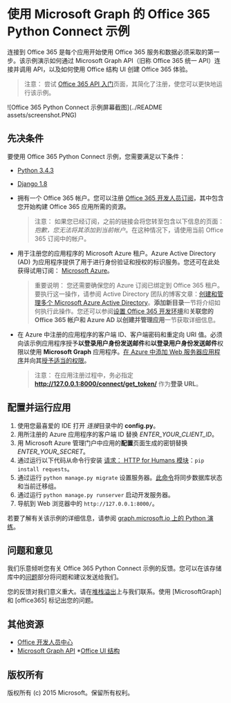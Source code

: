 # 使用 Microsoft Graph 的 Office 365 Python Connect 示例

连接到 Office 365 是每个应用开始使用 Office 365 服务和数据必须采取的第一步。该示例演示如何通过 Microsoft Graph API（旧称 Office 365 统一 API）连接并调用 API，以及如何使用 Office 结构 UI 创建 Office 365 体验。

> 注意： 尝试 [Office 365 API 入门](http://dev.office.com/getting-started/office365apis?platform=option-python#setup)页面，其简化了注册，使您可以更快地运行该示例。

![Office 365 Python Connect 示例屏幕截图](../README assets/screenshot.PNG)

## 先决条件

要使用 Office 365 Python Connect 示例，您需要满足以下条件： 
* [Python 3.4.3](https://www.python.org/downloads/) 
* [Django 1.8](https://docs.djangoproject.com/en/1.8/intro/install/) 
* 拥有一个 Office 365 帐户。您可以注册 [Office 365 开发人员订阅](https://portal.office.com/Signup/Signup.aspx?OfferId=6881A1CB-F4EB-4db3-9F18-388898DAF510&DL=DEVELOPERPACK&ali=1#0)，其中包含您开始构建 Office 365 应用所需的资源。

     > 注意： 如果您已经订阅，之前的链接会将您转至包含以下信息的页面：*抱歉，您无法将其添加到当前帐户*。在这种情况下，请使用当前 Office 365 订阅中的帐户。
* 用于注册您的应用程序的 Microsoft Azure 租户。Azure Active Directory (AD) 为应用程序提供了用于进行身份验证和授权的标识服务。您还可在此处获得试用订阅： [Microsoft Azure](https://account.windowsazure.com/SignUp)。

    > 重要说明： 您还需要确保您的 Azure 订阅已绑定到 Office 365 租户。要执行这一操作，请参阅 Active Directory 团队的博客文章：[创建和管理多个 Microsoft Azure Active Directory](http://blogs.technet.com/b/ad/archive/2013/11/08/creating-and-managing-multiple-windows-azure-active-directories.aspx)。**添加新目录**一节将介绍如何执行此操作。您还可以参阅[设置 Office 365 开发环境](https://msdn.microsoft.com/office/office365/howto/setup-development-environment#bk_CreateAzureSubscription)和**关联您的 Office 365 帐户和 Azure AD 以创建并管理应用**一节获取详细信息。
* 在 Azure 中注册的应用程序的客户端 ID、客户端密码和重定向 URI 值。必须向该示例应用程序授予**以登录用户身份发送邮件**和**以登录用户身份发送邮件**权限以使用 **Microsoft Graph** 应用程序。[在 Azure 中添加 Web 服务器应用程序](https://msdn.microsoft.com/office/office365/HowTo/add-common-consent-manually#bk_RegisterServerApp)并向其[授予适当的权限](https://github.com/OfficeDev/O365-Python-Microsoft-Graph-Connect/wiki/Grant-permissions-to-the-Connect-application-in-Azure)。

     > 注意： 在应用注册过程中，务必指定 **http://127.0.0.1:8000/connect/get_token/** 作为**登录 URL**。

## 配置并运行应用

1. 使用您最喜爱的 IDE 打开 *连接*目录中的 **config.py**。
2. 用所注册的 Azure 应用程序的客户端 ID 替换 *ENTER_YOUR_CLIENT_ID*。
3. 用 Microsoft Azure 管理门户中应用的**配置**页面生成的密钥替换 *ENTER_YOUR_SECRET*。
4. 通过运行以下代码从命令行安装 [请求： HTTP for Humans 模块](http://docs.python-requests.org/en/latest/)：```pip install requests```。
5. 通过运行 ```python manage.py migrate``` 设置服务器。[此命令](https://docs.djangoproject.com/en/1.8/ref/django-admin/#django-admin-migrate)将同步数据库状态和当前迁移组。
6. 通过运行 ```python manage.py runserver``` 启动开发服务器。
7. 导航到 Web 浏览器中的 ```http://127.0.0.1:8000/```。

若要了解有关该示例的详细信息，请参阅 [graph.microsoft.io 上的 Python 演练](http://graph.microsoft.io/docs/platform/python)。

## 问题和意见

我们乐意倾听您有关 Office 365 Python Connect 示例的反馈。您可以在该存储库中的[问题](https://github.com/OfficeDev/O365-Python-Microsoft-Graph-Connect/issues)部分将问题和建议发送给我们。

您的反馈对我们意义重大。请在[堆栈溢出](http://stackoverflow.com/questions/tagged/office365+or+microsoftgraph)上与我们联系。使用 [MicrosoftGraph] 和 [office365] 标记出您的问题。
  
## 其他资源

* [Office 开发人员中心](http://dev.office.com/)
* [Microsoft Graph API](http://graph.microsoft.io)
*[Office UI 结构](http://dev.office.com/fabric)

## 版权所有
版权所有 (c) 2015 Microsoft。保留所有权利。
